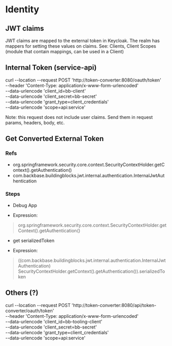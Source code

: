 # Identity

## JWT claims
JWT claims are mapped to the external token in Keycloak.
The realm has mappers for setting these values on claims.
See: Clients, Client Scopes (module that contain mappings, can be used in a Client)

## Internal Token (service-api)
curl --location --request POST 'http://token-converter:8080/oauth/token' \
--header 'Content-Type: application/x-www-form-urlencoded' \
--data-urlencode 'client_id=bb-client' \
--data-urlencode 'client_secret=bb-secret' \
--data-urlencode 'grant_type=client_credentials' \
--data-urlencode 'scope=api:service'

Note: this request does not include user claims. Send them in request params, headers, body, etc.

## Get Converted External Token
### Refs
- org.springframework.security.core.context.SecurityContextHolder.getContext().getAuthentication()
- com.backbase.buildingblocks.jwt.internal.authentication.InternalJwtAuthentication

### Steps
- Debug App

- Expression:
> org.springframework.security.core.context.SecurityContextHolder.getContext().getAuthentication()
- get serializedToken

- Expression:
> ((com.backbase.buildingblocks.jwt.internal.authentication.InternalJwtAuthentication) SecurityContextHolder.getContext().getAuthentication()).serializedToken


## Others (?)
curl --location --request POST 'http://token-converter:8080/api/token-converter/oauth/token' \
--header 'Content-Type: application/x-www-form-urlencoded' \
--data-urlencode 'client_id=bb-tooling-client' \
--data-urlencode 'client_secret=bb-secret' \
--data-urlencode 'grant_type=client_credentials' \
--data-urlencode 'scope=api:service'
